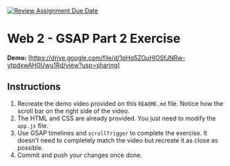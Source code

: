 [![Review Assignment Due Date](https://classroom.github.com/assets/deadline-readme-button-22041afd0340ce965d47ae6ef1cefeee28c7c493a6346c4f15d667ab976d596c.svg)](https://classroom.github.com/a/x8OL9bQB)
# Web 2 - GSAP Part 2 Exercise

**Demo:** [https://drive.google.com/file/d/1pHq5ZOuHlOSfJNRw-ytpdxwAH0Uwu1Rd/view?usp=sharing]

## Instructions

1. Recreate the demo video provided on this `README.md` file. Notice how the scroll bar on the right side of the video.
2. The HTML and CSS are already provided. You just need to modify the `app.js` file.
3. Use GSAP timelines and `scrollTrigger` to complete the exercise. It doesn't need to completely match the video but recreate it as close as possible.
4. Commit and push your changes once done.
